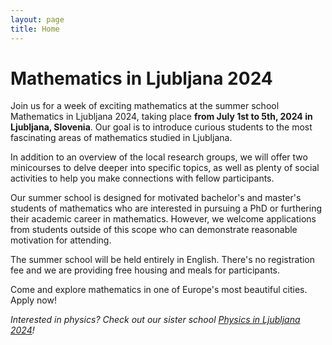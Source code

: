 ```yaml
---
layout: page
title: Home
---
```


# Mathematics in Ljubljana 2024

Join us for a week of exciting mathematics at the summer school Mathematics in Ljubljana 2024, taking place **from July 1st to 5th, 2024 in Ljubljana, Slovenia**. Our goal is to introduce curious students to the most fascinating areas of mathematics studied in Ljubljana.

In addition to an overview of the local research groups, we will offer two minicourses to delve deeper into specific topics, as well as plenty of social activities to help you make connections with fellow participants.

Our summer school is designed for motivated bachelor's and master's students of mathematics who are interested in pursuing a PhD or furthering their academic career in mathematics. However, we welcome applications from students outside of this scope who can demonstrate reasonable motivation for attending.

The summer school will be held entirely in English. There's no registration fee and we are providing free housing and meals for participants. 

Come and explore mathematics in one of Europe's most beautiful cities. Apply now!


*Interested in physics? Check out our sister school [Physics in Ljubljana 2024](http://physicsinljubljana.fmf.uni-lj.si)!*
